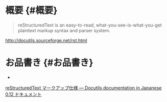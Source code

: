 概要 {#概要}
====

> reStructuredText is an easy-to-read, what-you-see-is-what-you-get
> plaintext markup syntax and parser system.

<http://docutils.sourceforge.net/rst.html>

お品書き {#お品書き}
========

<div class="toctree" markdown="1" glob="" titlesonly="" numbered="">

-   

</div>

<div class="seealso" markdown="1">

[reStructuredText マークアップ仕様 — Docutils documentation in Japanese
0.12
ドキュメント](http://docutils.sphinx-users.jp/docutils/docs/ref/rst/restructuredtext.html)

</div>
